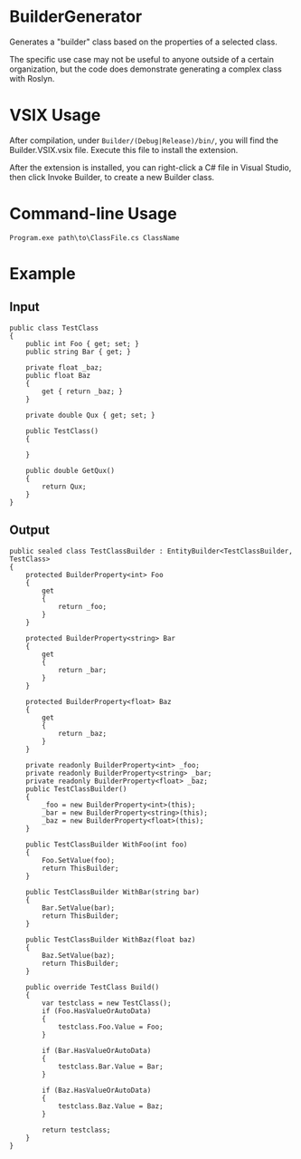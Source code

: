 # BuilderGenerator

Generates a "builder" class based on the properties of a selected class.

The specific use case may not be useful to anyone outside of a certain organization, but the code does demonstrate generating a complex class with Roslyn.

# VSIX Usage

After compilation, under `Builder/(Debug|Release)/bin/`, you will find the Builder.VSIX.vsix file.
Execute this file to install the extension.

After the extension is installed, you can right-click a C# file in Visual Studio, then click Invoke Builder, to create a new Builder class.

# Command-line Usage

	Program.exe path\to\ClassFile.cs ClassName

# Example

## Input

    public class TestClass
    {
        public int Foo { get; set; }
        public string Bar { get; }

        private float _baz;
        public float Baz
        {
            get { return _baz; }
        }

        private double Qux { get; set; }

        public TestClass()
        {

        }

        public double GetQux()
        {
            return Qux;
        }
    }

## Output

    public sealed class TestClassBuilder : EntityBuilder<TestClassBuilder, TestClass>
    {
        protected BuilderProperty<int> Foo
        {
            get
            {
                return _foo;
            }
        }

        protected BuilderProperty<string> Bar
        {
            get
            {
                return _bar;
            }
        }

        protected BuilderProperty<float> Baz
        {
            get
            {
                return _baz;
            }
        }

        private readonly BuilderProperty<int> _foo;
        private readonly BuilderProperty<string> _bar;
        private readonly BuilderProperty<float> _baz;
        public TestClassBuilder()
        {
            _foo = new BuilderProperty<int>(this);
            _bar = new BuilderProperty<string>(this);
            _baz = new BuilderProperty<float>(this);
        }

        public TestClassBuilder WithFoo(int foo)
        {
            Foo.SetValue(foo);
            return ThisBuilder;
        }

        public TestClassBuilder WithBar(string bar)
        {
            Bar.SetValue(bar);
            return ThisBuilder;
        }

        public TestClassBuilder WithBaz(float baz)
        {
            Baz.SetValue(baz);
            return ThisBuilder;
        }

        public override TestClass Build()
        {
            var testclass = new TestClass();
            if (Foo.HasValueOrAutoData)
            {
                testclass.Foo.Value = Foo;
            }

            if (Bar.HasValueOrAutoData)
            {
                testclass.Bar.Value = Bar;
            }

            if (Baz.HasValueOrAutoData)
            {
                testclass.Baz.Value = Baz;
            }

            return testclass;
        }
    }
